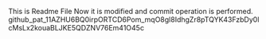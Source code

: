 This is Readme File 
Now it is modified and commit operation is performed.
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
